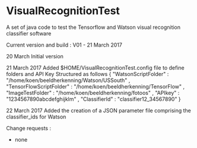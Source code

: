 # VisualRecognitionTest
A set of java code to test the Tensorflow and Watson visual recognition classifier software

Current version and build :
 V01 - 21 March 2017

20 March
Initial version

21 March 2017
Added $HOME/VisualRecognitionTest.config file to define folders and API Key
Structured as follows
  {
  "WatsonScriptFolder" : "/home/koen/beeldherkenning/Watson/USSouth" ,
  "TensorFlowScriptFolder" : "/home/koen/beeldherkenning/TensorFlow" ,
  "ImageTestFolder" : "/home/koen/beeldherkenning/fotoos" ,
  "APIkey" : "1234567890abcdefghijklm" ,
  "ClassifierId" : "classifier12_34567890"
  }

22 March 2017
Added the creation of a JSON parameter file comprising the classifier_ids for Watson

Change requests :
- none

